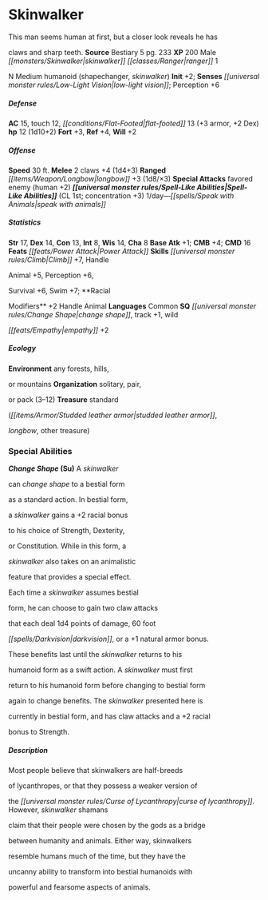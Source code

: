 ﻿---
cssclass: [monsters]

---

# Skinwalker
This man seems human at first, but a closer look reveals he has

claws and sharp teeth.
**Source** Bestiary 5 pg. 233
**XP** 200
Male _[[monsters/Skinwalker|skinwalker]]_ _[[classes/Ranger|ranger]]_ 1

N Medium humanoid (shapechanger, _skinwalker_)
**Init** +2; **Senses** _[[universal monster rules/Low-Light Vision|low-light vision]]_; Perception +6

##### Defense

**AC** 15, touch 12, _[[conditions/Flat-Footed|flat-footed]]_ 13 (+3 armor, +2 Dex)
**hp** 12 (1d10+2)
**Fort** +3, **Ref** +4, **Will** +2

##### Offense
**Speed** 30 ft.
**Melee** 2 claws +4 (1d4+3)
**Ranged** _[[items/Weapon/Longbow|longbow]]_ +3 (1d8/×3)
**Special Attacks** favored enemy (human +2)
**_[[universal monster rules/Spell-Like Abilities|Spell-Like Abilities]]_** (CL 1st; concentration +3)
1/day—_[[spells/Speak with Animals|speak with animals]]_

##### Statistics
**Str** 17, **Dex** 14, **Con** 13, **Int** 8, **Wis** 14, **Cha** 8
**Base Atk** +1; **CMB** +4; **CMD** 16
**Feats** _[[feats/Power Attack|Power Attack]]_
**Skills** _[[universal monster rules/Climb|Climb]]_ +7, Handle

Animal +5, Perception +6,

Survival +6, Swim +7; **Racial

Modifiers** +2 Handle Animal
**Languages** Common
**SQ** _[[universal monster rules/Change Shape|change shape]]_, track +1, wild

_[[feats/Empathy|empathy]]_ +2

##### Ecology

**Environment** any forests, hills,

or mountains
**Organization** solitary, pair,

or pack (3–12)
**Treasure** standard

(_[[items/Armor/Studded leather armor|studded leather armor]]_,

_longbow_, other treasure)

### Special Abilities

**_Change Shape_ (Su)** A _skinwalker_

can _change shape_ to a bestial form

as a standard action. In bestial form,

a _skinwalker_ gains a +2 racial bonus

to his choice of Strength, Dexterity,

or Constitution. While in this form, a

_skinwalker_ also takes on an animalistic

feature that provides a special effect.

Each time a _skinwalker_ assumes bestial

form, he can choose to gain two claw attacks

that each deal 1d4 points of damage, 60 foot

_[[spells/Darkvision|darkvision]]_, or a +1 natural armor bonus.

These benefits last until the _skinwalker_ returns to his

humanoid form as a swift action. A _skinwalker_ must first

return to his humanoid form before changing to bestial form

again to change benefits. The _skinwalker_ presented here is

currently in bestial form, and has claw attacks and a +2 racial

bonus to Strength.

##### Description

Most people believe that skinwalkers are half-breeds

of lycanthropes, or that they possess a weaker version of

the _[[universal monster rules/Curse of Lycanthropy|curse of lycanthropy]]_. However, _skinwalker_ shamans

claim that their people were chosen by the gods as a bridge

between humanity and animals. Either way, skinwalkers

resemble humans much of the time, but they have the

uncanny ability to transform into bestial humanoids with

powerful and fearsome aspects of animals.